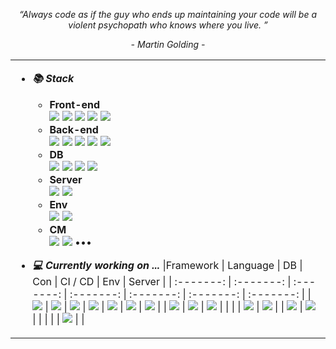 <!--
- 🔭 I’m currently working on ...
- 🌱 I’m currently learning ...
- 👯 I’m looking to collaborate on ...
- 🤔 I’m looking for help with ...
- 💬 Ask me about ...
- 📫 How to reach me: ...
- 😄 Pronouns: ...
- ⚡ Fun fact: ...
-->

<p align="center"><i>“Always code as if the guy who ends up maintaining your code will be a violent psychopath who knows where you live. ”</i></p>
<p align="center"><i>- Martin Golding -</i></p>

<table width="1900">
<tr>
<td width="1900">
 
+ ___📚 Stack___
   + **Front-end**     
     <img src="https://img.shields.io/badge/React-61DAFB?style=flat-square&logo=React&logoColor=white" /> 
     <img src="https://img.shields.io/badge/TypeScript-3178C6?style=flat-square&logo=TypeScript&logoColor=white" />
     <img src="https://img.shields.io/badge/JavaScript-F7DF1E?style=flat-square&logo=JavaScript&logoColor=white" />
     <img src="https://img.shields.io/badge/HTML5-20c997?style=flat-square&logo=HTML5&logoColor=white" />
     <img src="https://img.shields.io/badge/CSS3-1572B6?style=flat-square&logo=CSS3&logoColor=white" />
   + **Back-end**  
     <img src="https://img.shields.io/badge/Java-007396?style=flat-square&logo=Java&logoColor=white" />
     <img src="https://img.shields.io/badge/Python-3776AB?style=flat-square&logo=Python&logoColor=white" />
     <img src="https://img.shields.io/badge/Spring-6DB33F?style=flat-square&logo=Spring&logoColor=white" />
     <img src="https://img.shields.io/badge/Springboot-6DB33F?style=flat-square&logo=Springboot&logoColor=white" />
     <img src="https://img.shields.io/badge/Django-092E20?style=flat-square&logo=Django&logoColor=white" />
   + **DB**  
     <img src="https://img.shields.io/badge/MySQL-4479A1?style=flat-square&logo=MySQL&logoColor=white" />
     <img src="https://img.shields.io/badge/SQLite-003B57?style=flat-square&logo=SQLite&logoColor=white" />
     <img src="https://img.shields.io/badge/MSSQL-CC2927?style=flat-square&logo=MicrosoftSQLServer&logoColor=white" />
     <img src="https://img.shields.io/badge/MongoDB-47A248?style=flat-square&logo=MongoDB&logoColor=white" />
   + **Server**  
     <img src="https://img.shields.io/badge/Apache Tomcat-F8DC75?style=flat-square&logo=ApacheTomcat&logoColor=black" />
     <img src="https://img.shields.io/badge/NGINX-009639?style=flat-square&logo=NGINX&logoColor=white" />
   + **Env**  
     <img src="https://img.shields.io/badge/Linux-FCC624?style=flat-square&logo=Linux&logoColor=black" />
     <img src="https://img.shields.io/badge/Windows-0078D6?style=flat-square&logo=Windows&logoColor=white" />
   + **CM**  
     <img src="https://img.shields.io/badge/Git-F05032?style=flat-square&logo=Git&logoColor=white" />
     <img src="https://img.shields.io/badge/Subversion-809CC9?style=flat-square&logo=Subversion&logoColor=white" />
     •••
 + ___💻 Currently working on ...___
   |Framework | Language | DB | Con | CI / CD | Env | Server |
   | :-------: | :-------: | :-------: | :-------: | :-------: | :-------: | :-------: |
   | <img src="https://img.shields.io/badge/Springboot-6DB33F?style=flat-square&logo=Springboot&logoColor=white" /> | <img src="https://img.shields.io/badge/Java-007396?style=flat-square&logo=Java&logoColor=white" /> | <img src="https://img.shields.io/badge/MySQL-4479A1?style=flat-square&logo=MySQL&logoColor=white" /> | <img src="https://img.shields.io/badge/Docker-2496ED?style=flat-square&logo=Docker&logoColor=white" /> | <img src="https://img.shields.io/badge/Actions-2088FF?style=flat-square&logo=githubactions&logoColor=white" /> | <img src="https://img.shields.io/badge/Linux-FCC624?style=flat-square&logo=Linux&logoColor=black" /> | <img src="https://img.shields.io/badge/Apache Tomcat-F8DC75?style=flat-square&logo=ApacheTomcat&logoColor=black" /> |
   | <img src="https://img.shields.io/badge/Express-000000?style=flat-square&logo=Express&logoColor=white" /> | <img src="https://img.shields.io/badge/Kotlin-7F52FF?style=flat-square&logo=Kotlin&logoColor=white" /> | <img src="https://img.shields.io/badge/Firebase-FFCA28?style=flat-square&logo=Firebase&logoColor=white" /> | | | | <img src="https://img.shields.io/badge/Windows-0078D6?style=flat-square&logo=Windows&logoColor=white" /> | <img src="https://img.shields.io/badge/NGINX-009639?style=flat-square&logo=NGINX&logoColor=white" /> |
   | <img src="https://img.shields.io/badge/NextJS-000000?style=flat-square&logo=nextdotjs&logoColor=white" /> | <img src="https://img.shields.io/badge/TypeScript-3178C6?style=flat-square&logo=TypeScript&logoColor=white" /> | | | | | <img src="https://img.shields.io/badge/macos-000000?style=flat-square&logo=macos&logoColor=white" /> | |

   
     <!-- <img src="https://img.shields.io/badge/Springboot-6DB33F?style=flat-square&logo=Springboot&logoColor=white" /> -->
     <!-- <img src="https://img.shields.io/badge/Express-000000?style=flat-square&logo=Express&logoColor=white" /> -->
     <!-- <img src="https://img.shields.io/badge/NextJS-000000?style=flat-square&logo=nextdotjs&logoColor=white" /> -->
     <!-- <img src="https://img.shields.io/badge/React-61DAFB?style=flat-square&logo=React&logoColor=white"/> --> 
     <!-- <img src="https://img.shields.io/badge/Java-007396?style=flat-square&logo=Java&logoColor=white" /> -->
     <!-- <img src="https://img.shields.io/badge/TypeScript-3178C6?style=flat-square&logo=TypeScript&logoColor=white" /> -->
     <!-- <img src="https://img.shields.io/badge/JavaScript-F7DF1E?style=flat-square&logo=JavaScript&logoColor=white"/> -->
     <!-- <img src="https://img.shields.io/badge/MySQL-4479A1?style=flat-square&logo=MySQL&logoColor=white" /> -->
     <!-- <img src="https://img.shields.io/badge/Git-F05032?style=flat-square&logo=Git&logoColor=white" /> -->
     <!-- <img src="https://img.shields.io/badge/Docker-2496ED?style=flat-square&logo=Docker&logoColor=white" /> -->
     <!-- <img src="https://img.shields.io/badge/Actions-2088FF?style=flat-square&logo=githubactions&logoColor=white" />  -->

</td>
</tr>
</table>

